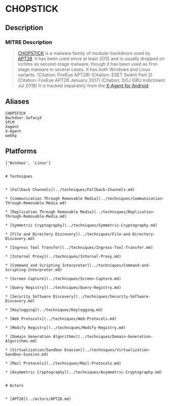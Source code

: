 
# CHOPSTICK

## Description

### MITRE Description

> [CHOPSTICK](https://attack.mitre.org/software/S0023) is a malware family of modular backdoors used by [APT28](https://attack.mitre.org/groups/G0007). It has been used since at least 2012 and is usually dropped on victims as second-stage malware, though it has been used as first-stage malware in several cases. It has both Windows and Linux variants. (Citation: FireEye APT28) (Citation: ESET Sednit Part 2) (Citation: FireEye APT28 January 2017) (Citation: DOJ GRU Indictment Jul 2018) It is tracked separately from the [X-Agent for Android](https://attack.mitre.org/software/S0314).

## Aliases

```
CHOPSTICK
Backdoor.SofacyX
SPLM
Xagent
X-Agent
webhp
```

## Platforms

```
['Windows', 'Linux']
``

# Techniques


* [Fallback Channels](../techniques/Fallback-Channels.md)

* [Communication Through Removable Media](../techniques/Communication-Through-Removable-Media.md)
    
* [Replication Through Removable Media](../techniques/Replication-Through-Removable-Media.md)
    
* [Symmetric Cryptography](../techniques/Symmetric-Cryptography.md)
    
* [File and Directory Discovery](../techniques/File-and-Directory-Discovery.md)
    
* [Ingress Tool Transfer](../techniques/Ingress-Tool-Transfer.md)
    
* [Internal Proxy](../techniques/Internal-Proxy.md)
    
* [Command and Scripting Interpreter](../techniques/Command-and-Scripting-Interpreter.md)
    
* [Screen Capture](../techniques/Screen-Capture.md)
    
* [Query Registry](../techniques/Query-Registry.md)
    
* [Security Software Discovery](../techniques/Security-Software-Discovery.md)
    
* [Keylogging](../techniques/Keylogging.md)
    
* [Web Protocols](../techniques/Web-Protocols.md)
    
* [Modify Registry](../techniques/Modify-Registry.md)
    
* [Domain Generation Algorithms](../techniques/Domain-Generation-Algorithms.md)
    
* [Virtualization/Sandbox Evasion](../techniques/Virtualization-Sandbox-Evasion.md)
    
* [Mail Protocols](../techniques/Mail-Protocols.md)
    
* [Asymmetric Cryptography](../techniques/Asymmetric-Cryptography.md)
    

# Actors


* [APT28](../actors/APT28.md)

